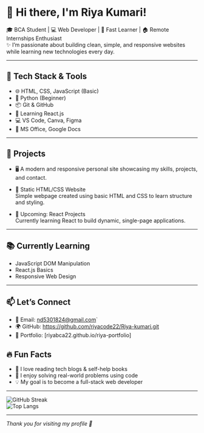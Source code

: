 
# 👋 Hi there, I'm Riya Kumari!

🎓 BCA Student | 💻 Web Developer | 🌱 Fast Learner | 🏠 Remote Internships Enthusiast  
✨ I’m passionate about building clean, simple, and responsive websites while learning new technologies every day.

---

## 🔧 Tech Stack & Tools

- 🌐 HTML, CSS, JavaScript (Basic)
- 🐍 Python (Beginner)
- 📦 Git & GitHub
- 🧠 Learning React.js
- 💻 VS Code, Canva, Figma
- 📝 MS Office, Google Docs

---

## 💼 Projects

- 🖥️
 A modern and responsive personal site showcasing my skills, projects, and contact.

- 🌟 Static HTML/CSS Website  
  Simple webpage created using basic HTML and CSS to learn structure and styling.

- 🔨 Upcoming: React Projects  
  Currently learning React to build dynamic, single-page applications.

---

## 📚 Currently Learning

- JavaScript DOM Manipulation
- React.js Basics
- Responsive Web Design

---

## 📫 Let’s Connect

- 📧 Email: nd5301824@gmail.com`
- 🌍 GitHub: https://github.com/riyacode22/Riya-kumari.git
- 🔗 Portfolio: [riyabca22.github.io/riya-portfolio] 

## 🔥 Fun Facts

- 🌻 I love reading tech blogs & self-help books  
- 🎯 I enjoy solving real-world problems using code  
- 💡 My goal is to become a full-stack web developer

---

![GitHub Streak](https://github-readme-streak-stats.herokuapp.com/?user=riyabca22&theme=dark&hide_border=true)  
![Top Langs](https://github-readme-stats.vercel.app/api/top-langs/?username=riyabca22&layout=compact&theme=github_dark)

---

_Thank you for visiting my profile 💖_
